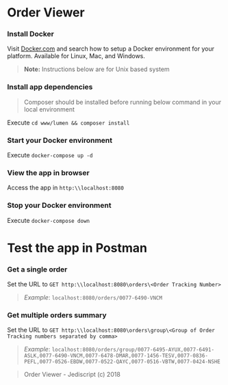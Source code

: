 # Order Viewer

### Install Docker

Visit [Docker.com](http://www.docker.com) and search how to setup a Docker environment for your platform. Available for Linux, Mac, and Windows.

>**Note:** Instructions below are for Unix based system

### Install app dependencies

> Composer should be installed before running below command in your local environment

Execute `cd www/lumen && composer install`

### Start your Docker environment

Execute `docker-compose up -d`

### View the app in browser

Access the app in `http:\\localhost:8080`

### Stop your Docker environment

Execute `docker-compose down`


# Test the app in Postman
### Get a single order

Set the URL to `GET http:\\localhost:8080\orders\<Order Tracking Number>`

> *Example*: `localhost:8080/orders/0077-6490-VNCM`

### Get multiple orders summary
Set the URL to `GET http:\\localhost:8080\orders\group\<Group of Order Tracking numbers separated by comma>`

> *Example*: `localhost:8080/orders/group/0077-6495-AYUX,0077-6491-ASLK,0077-6490-VNCM,0077-6478-DMAR,0077-1456-TESV,0077-0836-PEFL,0077-0526-EBDW,0077-0522-QAYC,0077-0516-VBTW,0077-0424-NSHE`

> Order Viewer - Jediscript (c) 2018
